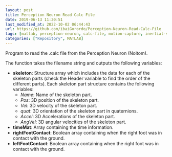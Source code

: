 ```yaml
---
layout: post
title: Perception Neuron Read Calc File
date: 2019-06-13 11:30:51 
last_modified_at: 2022-10-02 06:44:43 
url: https://github.com/ibaiGorordo/Perception-Neuron-Read-Calc-File
tags: [matlab, perception-neuron, calc-file, motion-capture, inertial-sensors]
categories: ["Repository", MATLAB]
---
```

Program to read the .calc file from the Perception Neuron (Noitom).

The function takes the filename string and outputs the following variables:
* **skeleton**: Structure array which includes the data for each of the skeleton parts (check the Header variable to find the order of the different parts). Each skeleton part structure contains the following variables:
  * *Name*: Name of the skeleton part.
  * *Pos*: 3D position of the skeleton part.
  * *Vel*: 3D velocity of the skeleton part.
  * *quat*: 3D orientation of the skeleton part in quaternions.
  * *Accel*: 3D Accelerations of the skeleton part.
  * *AngVel*: 3D angular velocities of the skeleton part.
* **timeMat**: Array containing the time information.
* **rightFootContact**: Boolean array containing when the right foot was in contact with the ground.
* **leftFootContact**: Boolean array containing when the right foot was in contact with the ground.
